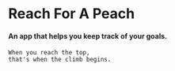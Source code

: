 # Reach For A Peach

#### An app that helps you keep track of your goals.

```
When you reach the top, 
that's when the climb begins.
```
